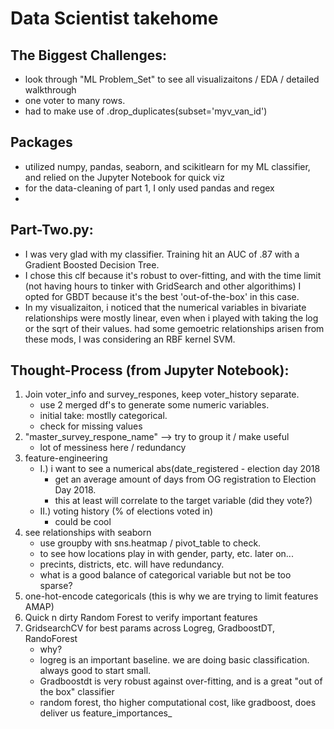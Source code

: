# Data Scientist takehome

## The Biggest Challenges:

- look through "ML Problem_Set" to see all visualizaitons / EDA / detailed walkthrough
- one voter to many rows. 
- had to make use of .drop_duplicates(subset='myv_van_id')

## Packages
- utilized numpy, pandas, seaborn, and scikitlearn for my ML classifier, and relied on the Jupyter Notebook for quick viz
- for the data-cleaning of part 1, I only used pandas and regex
- 
## Part-Two.py:
- I was very glad with my classifier. Training hit an AUC of .87 with a Gradient Boosted Decision Tree.
- I chose this clf because it's robust to over-fitting, and with the time limit (not having hours to tinker with GridSearch and other algorithims) I opted for GBDT because it's the best 'out-of-the-box' in this case. 
- In my visualizaiton, i noticed that the numerical variables in bivariate relationships were mostly linear, even when i played with taking the log or the sqrt of their values. had some gemoetric relationships arisen from these mods, I was considering an RBF kernel SVM. 
    
## Thought-Process (from Jupyter Notebook):
1. Join voter_info and survey_respones, keep voter_history separate.
    - use 2 merged df's to generate some numeric variables.
    - initial take: mostlly categorical.
    - check for missing values
2. "master_survey_respone_name" --> try to group it / make useful
    - lot of messiness here / redundancy
3. feature-engineering
    - I.) i want to see a numerical abs(date_registered - election day 2018
        - get an average amount of days from OG registration to Election Day 2018.
        - this at least will correlate to the target variable (did they vote?) 
    - II.) voting history (% of elections voted in)
        - could be cool
4. see relationships with seaborn
    - use groupby with sns.heatmap / pivot_table to check.
    - to see how locations play in with gender, party, etc. later on...
    - precints, districts, etc. will have redundancy. 
    - what is a good balance of categorical variable but not be too sparse?
5. one-hot-encode categoricals (this is why we are trying to limit features AMAP)
6. Quick n dirty Random Forest to verify important features
7. GridsearchCV for best params across Logreg, GradboostDT, RandoForest
    - why? 
    - logreg is an important baseline. we are doing basic classification. always good to start small. 
    - Gradboostdt is very robust against over-fitting, and is a great "out of the box" classifier
    - random forest, tho higher computational cost, like gradboost, does deliver us feature_importances_

